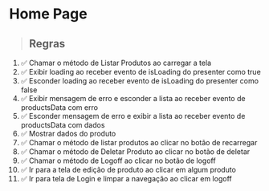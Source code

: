 # Home Page

> ## Regras

1. ✅ Chamar o método de Listar Produtos ao carregar a tela
2. ✅ Exibir loading ao receber evento de isLoading do presenter como true
3. ✅ Esconder loading ao receber evento de isLoading do presenter como false
4. ✅ Exibir mensagem de erro e esconder a lista ao receber evento de productsData com erro
5. ✅ Esconder mensagem de erro e exibir a lista ao receber evento de productsData com dados
6. ✅ Mostrar dados do produto
7. ✅ Chamar o método de listar produtos ao clicar no botão de recarregar
8. ✅ Chamar o método de Deletar Produto ao clicar no botão de deletar
9. ✅ Chamar o método de Logoff ao clicar no botão de logoff
10. ✅ Ir para a tela de edição de produto ao clicar em algum produto
11. ✅ Ir para tela de Login e limpar a navegação ao clicar em logoff

